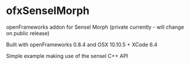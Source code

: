 # ofxSenselMorph
openFrameworks addon for Sensel Morph (private currently - will change on public release)

Built with openFrameworks 0.8.4 and OSX 10.10.5 + XCode 6.4

Simple example making use of the sensel C++ API
